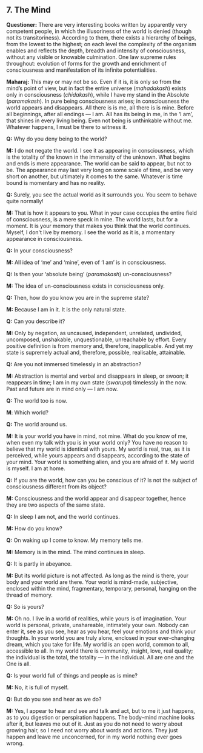 ## 7. The Mind

**Questioner:** There are very interesting books written by apparently very competent people, in which the illusoriness of the world is denied (though not its transitoriness). According to them, there exists a hierarchy of beings, from the lowest to the highest; on each level the complexity of the organism enables and reflects the depth, breadth and intensity of consciousness, without any visible or knowable culmination. One law supreme rules throughout: evolution of forms for the
growth and enrichment of consciousness and manifestation of its infinite potentialities.

**Maharaj:** This may or may not be so. Even if it is, it is only so from the mind’s point of view, but in fact the entire universe (*mahadakash*) exists only in consciousness (*chidakash*), while I have my stand in the Absolute (*paramakash*). In pure being consciousness arises; in consciousness the world appears and disappears. All there is is me, all there is is mine. Before all beginnings, after all endings — I am. All has its being in me, in the ‘I am’, that shines in every living being. Even not being is unthinkable without me. Whatever happens, I must be there to witness it. 

**Q:** Why do you deny being to the world?

**M:** I do not negate the world. I see it as appearing in consciousness, which is the totality of the known in the immensity of the unknown. What begins and ends is mere appearance. The world can be said to appear, but not to be. The appearance may last very long on some scale of time, and be very short on another, but ultimately it comes to the same. Whatever is time bound is momentary and has no reality.

**Q:** Surely, you see the actual world as it surrounds you. You seem to behave quite normally! 

**M:** That is how it appears to you. What in your case occupies the entire field of consciousness, is a mere speck in mine. The world lasts, but for a moment. It is your memory that makes you think that the world continues. Myself, I don't live by memory. I see the world as it is, a momentary appearance in consciousness.

**Q:** In your consciousness?

**M:** All idea of ‘me’ and ‘mine’, even of ‘I am’ is in consciousness.

**Q:** Is then your ‘absolute being’ (*paramakash*) un-consciousness?

**M:** The idea of un-consciousness exists in consciousness only.

**Q:** Then, how do you know you are in the supreme state?

**M:** Because I am in it. It is the only natural state.

**Q:** Can you describe it?

**M:** Only by negation, as uncaused, independent, unrelated, undivided, uncomposed, unshakable, unquestionable, unreachable by effort. Every positive definition is from memory and, therefore, inapplicable. And yet my state is supremely actual and, therefore, possible, realisable, attainable.

**Q:** Are you not immersed timelessly in an abstraction?

**M:** Abstraction is mental and verbal and disappears in sleep, or swoon; it reappears in time; I am in my own state (*swarupa*) timelessly in the now. Past and future are in mind only — I am now.

**Q:** The world too is now.

**M**: Which world?

**Q:** The world around us.

**M:** It is your world you have in mind, not mine. What do you know of me, when even my talk with you is in your world only? You have no reason to believe that my world is identical with yours. My world is real, true, as it is perceived, while yours appears and disappears, according to the state of your mind. Your world is something alien, and you are afraid of it. My world is myself. I am at home.

**Q:** If you are the world, how can you be conscious of it? Is not the subject of consciousness different from its object?

**M:** Consciousness and the world appear and disappear together, hence they are two aspects of the same state.

**Q:** In sleep I am not, and the world continues.

**M:** How do you know?

**Q:** On waking up I come to know. My memory tells me.

**M:** Memory is in the mind. The mind continues in sleep.

**Q:** It is partly in abeyance.

**M:** But its world picture is not affected. As long as the mind is there, your body and your world are there. Your world is mind-made, subjective, enclosed within the mind, fragmentary, temporary, personal, hanging on the thread of memory.

**Q:** So is yours?

**M:** Oh no. I live in a world of realities, while yours is of imagination. Your world is personal, private, unshareable, intimately your own. Nobody can enter it, see as you see, hear as you hear, feel your emotions and think your thoughts. In your world you are truly alone, enclosed in your ever-changing dream, which you take for life. My world is an open world, common to all, accessible to all. In my world there is community, insight, love, real quality; the individual is the total, the totality — in the individual. All are one and the One is all.

**Q:** Is your world full of things and people as is mine?

**M:** No, it is full of myself.

**Q:** But do you see and hear as we do?

**M:** Yes, l appear to hear and see and talk and act, but to me it just happens, as to you digestion or perspiration happens. The body–mind machine looks after it, but leaves me out of it. Just as you do not need to worry about growing hair, so I need not worry about words and actions. They just happen and leave me unconcerned, for in my world nothing ever goes wrong.